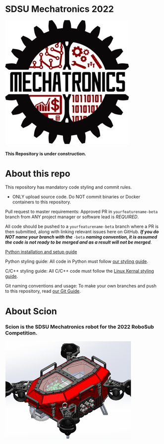# SDSU Mechatronics 2022

![Logo](img/logo.jpg)

#### This Repository is under construction.

# About this repo

This repository has mandatory code styling and commit rules.

- ONLY upload source code. Do NOT commit binaries or Docker containers to this repository.

Pull request to master requirements:
Approved PR in `yourfeaturename-beta` branch from ANY project manager or software lead is *REQUIRED*. 

All code should be pushed to a `yourfeaturename-beta` branch where a PR is then submitted, along with linking relevant issues here on GitHub. ***If you do NOT name your branch with the*** `-beta` ***naming convention, it is assumed the code is not ready to be merged and as a result will not be merged***.

[Python installation and setup guide](src/man/python_setup_guide.md)

Python styling guide: All code in Python must follow [our styling guide](src/man/git_guide.md).

C/C++ styling guide: All C/C++ code must follow the [Linux Kernal styling guide](https://www.kernel.org/doc/html/v4.10/process/coding-style.html).

Git naming conventions and usage: To make your own branches and push to this repository, read [our Git Guide](src/man/git_guide.md).

# About Scion

### Scion is the SDSU Mechatronics robot for the 2022 RoboSub Competition.
![Scion](img/scion.png)

